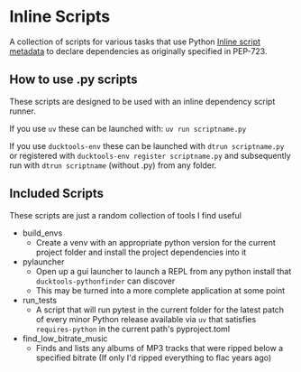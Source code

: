 # Inline Scripts #

A collection of scripts for various tasks that use Python 
[Inline script metadata](https://packaging.python.org/en/latest/specifications/inline-script-metadata/#inline-script-metadata)
to declare dependencies as originally specified in PEP-723.

## How to use .py scripts ##

These scripts are designed to be used with an inline dependency script runner.

If you use `uv` these can be launched with: `uv run scriptname.py`

If you use `ducktools-env` these can be launched with `dtrun scriptname.py`
or registered with `ducktools-env register scriptname.py` and subsequently
run with `dtrun scriptname` (without .py) from any folder.

## Included Scripts ##

These scripts are just a random collection of tools I find useful

* build_envs
  * Create a venv with an appropriate python version for the current 
    project folder and install the project dependencies into it
* pylauncher
  * Open up a gui launcher to launch a REPL from any python install that
    `ducktools-pythonfinder` can discover
  * This may be turned into a more complete application at some point
* run_tests
  * A script that will run pytest in the current folder for the latest patch of every 
    minor Python release available via `uv` that satisfies `requires-python` in the 
    current path's pyproject.toml
* find_low_bitrate_music
  * Finds and lists any albums of MP3 tracks that were ripped below a specified bitrate
    (If only I'd ripped everything to flac years ago)
